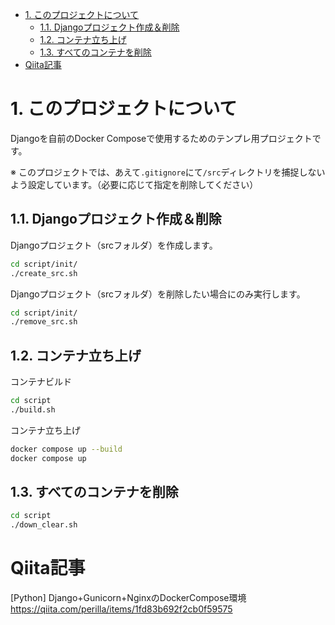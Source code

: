 - [1. このプロジェクトについて](#1-このプロジェクトについて)
  - [1.1. Djangoプロジェクト作成＆削除](#11-djangoプロジェクト作成削除)
  - [1.2. コンテナ立ち上げ](#12-コンテナ立ち上げ)
  - [1.3. すべてのコンテナを削除](#13-すべてのコンテナを削除)
- [Qiita記事](#qiita記事)


# 1. このプロジェクトについて

Djangoを自前のDocker Composeで使用するためのテンプレ用プロジェクトです。

※ このプロジェクトでは、あえて`.gitignore`にて`/src`ディレクトリを捕捉しないよう設定しています。（必要に応じて指定を削除してください）

## 1.1. Djangoプロジェクト作成＆削除

Djangoプロジェクト（srcフォルダ）を作成します。

```sh
cd script/init/
./create_src.sh
```

Djangoプロジェクト（srcフォルダ）を削除したい場合にのみ実行します。

```sh
cd script/init/
./remove_src.sh
```

## 1.2. コンテナ立ち上げ

コンテナビルド

```sh
cd script
./build.sh
```

コンテナ立ち上げ

```sh
docker compose up --build
docker compose up
```

## 1.3. すべてのコンテナを削除

```sh
cd script
./down_clear.sh
```

# Qiita記事

[Python] Django+Gunicorn+NginxのDockerCompose環境
https://qiita.com/perilla/items/1fd83b692f2cb0f59575